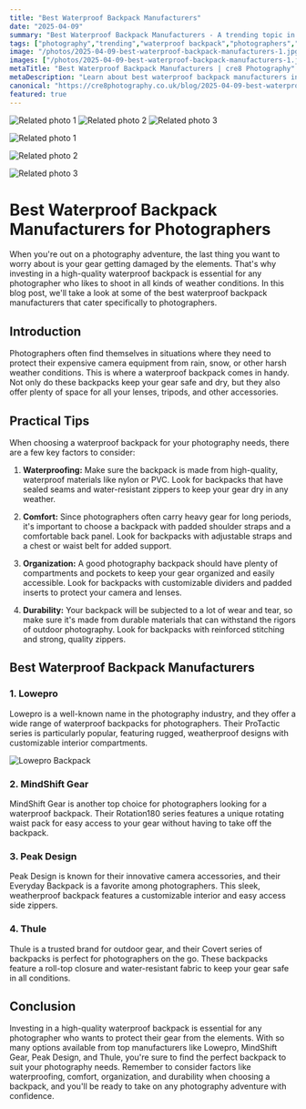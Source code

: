 ```yaml
---
title: "Best Waterproof Backpack Manufacturers"
date: "2025-04-09"
summary: "Best Waterproof Backpack Manufacturers - A trending topic in photography."
tags: ["photography","trending","waterproof backpack","photographers","gear","weather conditions","materials","comfort","organization","durability","Lowepro","MindShift Gear","Peak Design","Thule"]
image: "/photos/2025-04-09-best-waterproof-backpack-manufacturers-1.jpg"
images: ["/photos/2025-04-09-best-waterproof-backpack-manufacturers-1.jpg","/photos/2025-04-09-best-waterproof-backpack-manufacturers-2.jpg","/photos/2025-04-09-best-waterproof-backpack-manufacturers-3.jpg"]
metaTitle: "Best Waterproof Backpack Manufacturers | cre8 Photography"
metaDescription: "Learn about best waterproof backpack manufacturers in photography with practical tips and insights."
canonical: "https://cre8photography.co.uk/blog/2025-04-09-best-waterproof-backpack-manufacturers"
featured: true
---
```


<!-- Gallery as HTML -->

<div class="grid grid-cols-1 sm:grid-cols-2 md:grid-cols-3 gap-4">
  <img src="/photos/2025-04-09-best-waterproof-backpack-manufacturers-1.jpg" alt="Related photo 1" class="w-full rounded-lg" />
<img src="/photos/2025-04-09-best-waterproof-backpack-manufacturers-2.jpg" alt="Related photo 2" class="w-full rounded-lg" />
<img src="/photos/2025-04-09-best-waterproof-backpack-manufacturers-3.jpg" alt="Related photo 3" class="w-full rounded-lg" />
</div>


<!-- Gallery as Markdown -->
![Related photo 1](/photos/2025-04-09-best-waterproof-backpack-manufacturers-1.jpg)


![Related photo 2](/photos/2025-04-09-best-waterproof-backpack-manufacturers-2.jpg)


![Related photo 3](/photos/2025-04-09-best-waterproof-backpack-manufacturers-3.jpg)



# Best Waterproof Backpack Manufacturers for Photographers

When you're out on a photography adventure, the last thing you want to worry about is your gear getting damaged by the elements. That's why investing in a high-quality waterproof backpack is essential for any photographer who likes to shoot in all kinds of weather conditions. In this blog post, we'll take a look at some of the best waterproof backpack manufacturers that cater specifically to photographers.

## Introduction

Photographers often find themselves in situations where they need to protect their expensive camera equipment from rain, snow, or other harsh weather conditions. This is where a waterproof backpack comes in handy. Not only do these backpacks keep your gear safe and dry, but they also offer plenty of space for all your lenses, tripods, and other accessories.

## Practical Tips

When choosing a waterproof backpack for your photography needs, there are a few key factors to consider:

1. **Waterproofing:** Make sure the backpack is made from high-quality, waterproof materials like nylon or PVC. Look for backpacks that have sealed seams and water-resistant zippers to keep your gear dry in any weather.

2. **Comfort:** Since photographers often carry heavy gear for long periods, it's important to choose a backpack with padded shoulder straps and a comfortable back panel. Look for backpacks with adjustable straps and a chest or waist belt for added support.

3. **Organization:** A good photography backpack should have plenty of compartments and pockets to keep your gear organized and easily accessible. Look for backpacks with customizable dividers and padded inserts to protect your camera and lenses.

4. **Durability:** Your backpack will be subjected to a lot of wear and tear, so make sure it's made from durable materials that can withstand the rigors of outdoor photography. Look for backpacks with reinforced stitching and strong, quality zippers.

## Best Waterproof Backpack Manufacturers

### 1. **Lowepro**

Lowepro is a well-known name in the photography industry, and they offer a wide range of waterproof backpacks for photographers. Their ProTactic series is particularly popular, featuring rugged, weatherproof designs with customizable interior compartments.

![Lowepro Backpack](/images/lowepro-backpack.jpg)

### 2. **MindShift Gear**

MindShift Gear is another top choice for photographers looking for a waterproof backpack. Their Rotation180 series features a unique rotating waist pack for easy access to your gear without having to take off the backpack.

### 3. **Peak Design**

Peak Design is known for their innovative camera accessories, and their Everyday Backpack is a favorite among photographers. This sleek, weatherproof backpack features a customizable interior and easy access side zippers.

### 4. **Thule**

Thule is a trusted brand for outdoor gear, and their Covert series of backpacks is perfect for photographers on the go. These backpacks feature a roll-top closure and water-resistant fabric to keep your gear safe in all conditions.

## Conclusion

Investing in a high-quality waterproof backpack is essential for any photographer who wants to protect their gear from the elements. With so many options available from top manufacturers like Lowepro, MindShift Gear, Peak Design, and Thule, you're sure to find the perfect backpack to suit your photography needs. Remember to consider factors like waterproofing, comfort, organization, and durability when choosing a backpack, and you'll be ready to take on any photography adventure with confidence.


